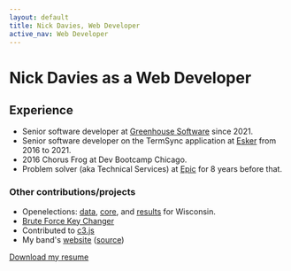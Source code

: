 ```yaml
---
layout: default
title: Nick Davies, Web Developer
active_nav: Web Developer
---
```

# Nick Davies as a Web Developer

## Experience

* Senior software developer at [Greenhouse Software](https://www.greenhouse.com) since 2021.
* Senior software developer on the TermSync application at [Esker](www.esker.com) from 2016 to 2021.
* 2016 Chorus Frog at Dev Bootcamp Chicago.
* Problem solver (aka Technical Services) at [Epic](www.epic.com) for 8 years before that.

### Other contributions/projects

* Openelections: [data](https://github.com/openelections/openelections-data-wi), [core](https://github.com/openelections/openelections-core), and [results](https://github.com/openelections/openelections-results-wi) for Wisconsin.
* [Brute Force Key Changer](https://github.com/nbdavies/Brute-Force-Key-Changer)
* Contributed to [c3.js](https://github.com/c3js/c3/commits?author=nbdavies)
* My band's [website](www.gentlebrontosaurus.com) ([source](https://github.com/nbdavies/gentle-bronto-redesign))

[Download my resume](ndavies-resume.pdf)
